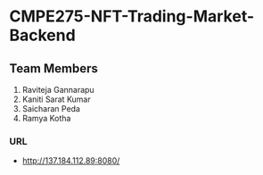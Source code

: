 # CMPE275-NFT-Trading-Market-Backend

## Team Members
1. Raviteja Gannarapu
2. Kaniti Sarat Kumar
3. Saicharan Peda
4. Ramya Kotha

### URL 
- http://137.184.112.89:8080/




